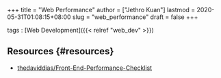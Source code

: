 +++
title = "Web Performance"
author = ["Jethro Kuan"]
lastmod = 2020-05-31T01:08:15+08:00
slug = "web_performance"
draft = false
+++

tags
: [Web Development]({{< relref "web_dev" >}})

## Resources {#resources}

- [thedaviddias/Front-End-Performance-Checklist](https://github.com/thedaviddias/Front-End-Performance-Checklist)
